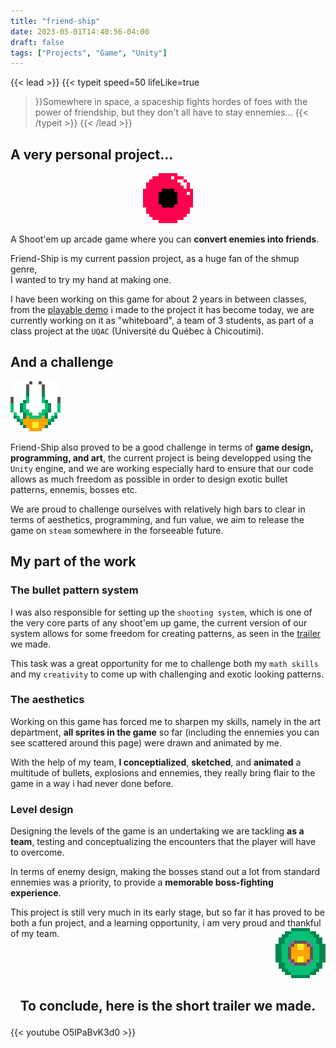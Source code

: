 ```yaml
---
title: "friend-ship"
date: 2023-05-01T14:40:56-04:00
draft: false
tags: ["Projects", "Game", "Unity"]
---
```

{{< lead >}}
{{< typeit 
speed=50
lifeLike=true
>}}Somewhere in space, a spaceship fights hordes of foes with the power of friendship, but they don't all have to stay ennemies...
{{< /typeit >}}
{{< /lead >}} 


## A very personal project...
<p align="center"><img src="Big_Scary_Eye_Jitter.gif" /></p>

A Shoot'em up arcade game where you can **convert enemies into friends**.

Friend-Ship is my current passion project, as a huge fan of the shmup genre,<br>
I wanted to try my hand at making one.

I have been working on this game for about 2 years in between classes, from the [playable demo](https://adam-wizard.itch.io/friend-ship-demo) i made to the project it has become today, we are currently working on it as "whiteboard", a team of 3 students, as part of a class project at the `UQAC` (Université du Québec à Chicoutimi).

## And a challenge 
<p align="left"><img src="medusa.gif" /></p>

Friend-Ship also proved to be a good challenge in terms of **game design, programming, and art**, the current project is being developped using the `Unity` engine, and we are working especially hard to ensure that our code allows as much freedom as possible in order to design exotic bullet patterns, ennemis, bosses etc.

We are proud to challenge ourselves with relatively high bars to clear in terms of aesthetics, programming, and fun value, we aim to release the game on `steam` somewhere in the forseeable future.


## My part of the work

### The bullet pattern system
I was also responsible for setting up the `shooting system`, which is one of the very core parts of any shoot'em up game, the current version of our system allows for some freedom for creating patterns, as seen in the [trailer](https://youtu.be/O5IPaBvK3d0) we made.

This task was a great opportunity for me to challenge both my `math skills` and my `creativity` to come up with challenging and exotic looking patterns.

### The aesthetics
Working on this game has forced me to sharpen my skills, namely in the art department, **all sprites in the game** so far (including the ennemies you can see scattered around this page) were drawn and animated by me.

With the help of my team, **I conceptialized**, **sketched**, and **animated** a multitude of bullets, explosions and ennemies, they really bring flair to the game in a way i had never done before.

### Level design
Designing the levels of the game is an undertaking we are tackling **as a team**, testing and conceptualizing the encounters that the player will have to overcome.

In terms of enemy design, making the bosses stand out a lot from standard ennemies was a priority, to provide a **memorable boss-fighting experience**.

This project is still very much in its early stage, but so far it has proved to be both a fun project, and a learning opportunity, i am very proud and thankful of my team.
<img align="right" src="saucer.gif">

<br>
<br>
<br>

## <p align="center">To conclude, here is the short trailer we made.</p>
{{< youtube O5IPaBvK3d0 >}}
